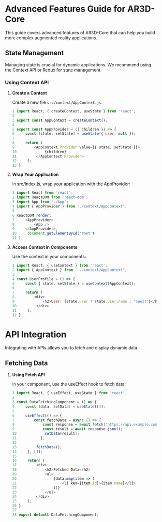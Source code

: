 # Advanced Features Guide for AR3D-Core

This guide covers advanced features of AR3D-Core that can help you build more complex augmented reality applications.

## State Management

Managing state is crucial for dynamic applications. We recommend using the Context API or Redux for state management.

### Using Context API

1. **Create a Context**

   Create a new file `src/context/AppContext.js`:

   ```javascript
   1 import React, { createContext, useState } from 'react';
   2 
   3 export const AppContext = createContext();
   4 
   5 export const AppProvider = ({ children }) => {
   6     const [state, setState] = useState({ user: null });
   7 
   8     return (
   9         <AppContext.Provider value={{ state, setState }}>
   10             {children}
   11         </AppContext.Provider>
   12     );
   13 };
   ```

2. **Wrap Your Application**

   In src/index.js, wrap your application with the AppProvider:

   ```javascript
   1 import React from 'react';
   2 import ReactDOM from 'react-dom';
   3 import App from './App';
   4 import { AppProvider } from './context/AppContext';
   5 
   6 ReactDOM.render(
   7     <AppProvider>
   8         <App />
   9     </AppProvider>,
   10     document.getElementById('root')
   11 );
   ```
   
3. **Access Context in Components**

   Use the context in your components:

   ```javascript
   1 import React, { useContext } from 'react';
   2 import { AppContext } from '../context/AppContext';
   3 
   4 const UserProfile = () => {
   5     const { state, setState } = useContext(AppContext);
   6 
   7     return (
   8         <div>
   9             <h2>User: {state.user ? state.user.name : 'Guest'}</h2>
   10         </div>
   11     );
   12 };
   ```

 # API Integration
Integrating with APIs allows you to fetch and display dynamic data.

## Fetching Data

1. **Using Fetch API**

   In your component, use the useEffect hook to fetch data:

   ```javascript
   1 import React, { useEffect, useState } from 'react';
   2 
   3 const DataFetchingComponent = () => {
   4     const [data, setData] = useState([]);
   5 
   6     useEffect(() => {
   7         const fetchData = async () => {
   8             const response = await fetch('https://api.example.com/data');
   9             const result = await response.json();
   10             setData(result);
   11           };
   12 
   13         fetchData();
   14     }, []);
   15 
   16     return (
   17         <div>
   18             <h2>Fetched Data</h2>
   19             <ul>
   20                 {data.map(item => (
   21                     <li key={item.id}>{item.name}</li>
   22                 ))}
   23             </ul>
   24         </div>
   25     );
   26 };
   27 
   28 export default DataFetchingComponent;
   ```

   
